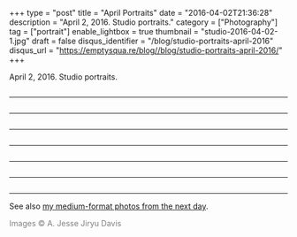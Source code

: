 +++
type = "post"
title = "April Portraits"
date = "2016-04-02T21:36:28"
description = "April 2, 2016. Studio portraits."
category = ["Photography"]
tag = ["portrait"]
enable_lightbox = true
thumbnail = "studio-2016-04-02-1.jpg"
draft = false
disqus_identifier = "/blog/studio-portraits-april-2016"
disqus_url = "https://emptysqua.re/blog//blog/studio-portraits-april-2016/"
+++

<p>April 2, 2016. Studio portraits.</p>
<p><img alt="" src="studio-2016-04-02-1.jpg" /></p>
<hr />
<p><img alt="" src="studio-2016-04-02-2.jpg" /></p>
<hr />
<p><img alt="" src="studio-2016-04-02-3.jpg" /></p>
<hr />
<p><img alt="" src="studio-2016-04-02-4.jpg" /></p>
<hr />
<p><img alt="" src="studio-2016-04-02-5.jpg" /></p>
<hr />
<p><img alt="" src="studio-2016-04-02-6.jpg" /></p>
<hr />
<p><img alt="" src="studio-2016-04-02-7.jpg" /></p>
<hr />
<p>See also <a href="/april-portraits-2/">my medium-format photos from the next day</a>.</p>
<p><span style="color: gray">Images &copy; A. Jesse Jiryu Davis</span></p>
